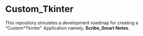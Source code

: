 # Custom_Tkinter

This repository simulates a development roadmap for creating a "Custom*Tkinter" Application namely, **Scribe_Smart Notes**.
